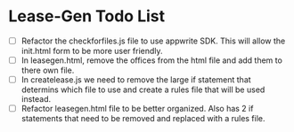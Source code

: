 Lease-Gen Todo List
====================
- [ ] Refactor the checkforfiles.js file to use appwrite SDK. This will allow the init.html form to be more user friendly.
- [ ] In leasegen.html, remove the offices from the html file and add them to there own file.
- [ ] In createlease.js we need to remove the large if statement that determins which file to use and create a rules file that will be used instead.
- [ ] Refactor leasegen.html file to be better organized. Also has 2 if statements that need to be removed and replaced with a rules file.

